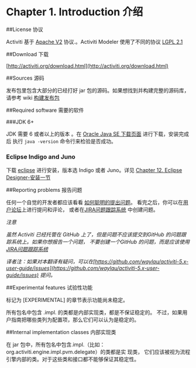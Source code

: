 Chapter 1. Introduction 介绍
========================

##License 协议

Activiti 基于 [Apache V2](http://www.apache.org/licenses/LICENSE-2.0.txt) 协议.。Activiti Modeler 使用了不同的协议 [LGPL 2.1](http://opensource.org/licenses/LGPL-2.1)

##Download 下载

[http://activiti.org/download.html](http://activiti.org/download.html)

##Sources 源码

发布包里包含大部分的已经打好 jar 包的源码。如果想找到并构建完整的源码库，请参考 wiki [构建发布包](http://docs.codehaus.org/display/ACT/Developers+Guide#DevelopersGuide-Buildingthedistribution)

##Required software 需要的软件

###JDK 6+

JDK 需要 6 或者以上的版本 。在 [Oracle Java SE 下载页面](http://www.oracle.com/technetwork/java/javase/downloads/index.html) 进行下载，安装完成后 执行 `java -version` 命令行来检验是否成功。 

### Eclipse Indigo and Juno

下载 [eclipse](http://www.eclipse.org/downloads/) 进行安装，版本选  Indigo 或者 Juno。详见 [Chapter 12. Eclipse Designer-安装一节](https://github.com/waylau/activiti-5.x-user-guide/blob/master/Chapter%2012.%20Eclipse%20Designer/Installation%20%E5%AE%89%E8%A3%85.md)

##Reporting problems 报告问题

任何一个自觉的开发者都应该看看 [如何聪明的提出问题](http://www.catb.org/~esr/faqs/smart-questions.html)。
看完之后，你可以在[用户论坛](http://forums.activiti.org/en/viewforum.php?f=3)上进行提问和评论， 或者在[JIRA问题跟踪系统](http://jira.codehaus.org/browse/ACT) 中创建问题。

*注意*

*虽然 Activiti 已经托管在 GitHub 上了，但是问题不应该提交到GitHub 的问题跟踪系统上。如果你想报告一个问题， 不要创建一个GitHub 的问题，而是应该使用 [JIRA问题跟踪系统](http://jira.codehaus.org/browse/ACT)*

*译者注：如果对本翻译有疑问，可以在[https://github.com/waylau/activiti-5.x-user-guide/issues](https://github.com/waylau/activiti-5.x-user-guide/issues) 提问。*

##Experimental features 试验性功能

标记为 [EXPERIMENTAL] 的章节表示功能尚未稳定。

所有包名中包含 .impl. 的类都是内部实现类，都是不保证稳定的。 不过，如果用户指南把哪些类列为配置项，那么它们可以认为是稳定的。

##Internal implementation classes 内部实现类

在 jar 包中，所有包名中包含.impl.（比如：org.activiti.engine.impl.pvm.delegate）的类都是实
现类， 它们应该被视为流程引擎内部的类。对于这些类和接口都不能够保证其稳定性。

